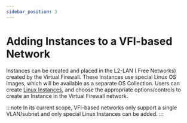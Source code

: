 ```yaml
---
sidebar_position: 3
---
```

# Adding Instances to a VFI-based Network

Instances can be created and placed in the L2-LAN ( Free Networks) created by the Virtual Firewall. These Instances use special Linux OS images, which will be available as a separate OS Collection. Users can create [Linux Instances](/docs/Subscribers/Compute/LinuxInstances/AboutLinuxInstances), and choose the appropriate options/controls to create an Instance in the Virtual Firewall network.  

:::note
In its current scope, VFI-based networks only support a single VLAN/subnet and only special Linux Instances can be added.
:::
